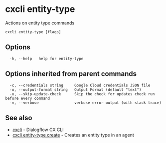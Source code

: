 # cxcli entity-type

Actions on entity type commands

```
cxcli entity-type [flags]
```

## Options

```
  -h, --help   help for entity-type
```

## Options inherited from parent commands

```
  -c, --credentials string     Google Cloud credentials JSON file
  -o, --output-format string   Output Format (default "text")
  -u, --skip-update-check      Skip the check for updates check run before every command
  -v, --verbose                verbose error output (with stack trace)
```

## See also

* [cxcli](/cmd/cxcli/)	 - Dialogflow CX CLI
* [cxcli entity-type create](/cmd/cxcli_entity-type_create/)	 - Creates an entity type in an agent

